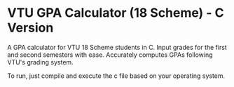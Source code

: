 # VTU GPA Calculator (18 Scheme) - C Version

A GPA calculator for VTU 18 Scheme students in C. Input grades for the first and second semesters with ease. Accurately computes GPAs following VTU's grading system.

To run, just compile and execute the c file based on your operating system.
